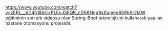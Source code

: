 https://www.youtube.com/watch?v=zERL__bD4NI&list=PLEcJSEQK_cD5KHgg9sXumeg659hAr2j4W eğitiminin son altı videosu olan Spring-Boot teknolojisini kullanarak yapılan hastane otomasyonu projesidir.
 

